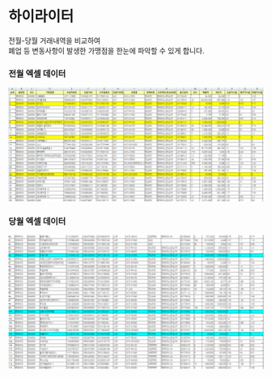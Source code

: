 하이라이터
=========   
전월-당월 거래내역을 비교하여   
폐업 등 변동사항이 발생한 가맹점을 한눈에 파악할 수 있게 합니다.   

### 전월 엑셀 데이터
![전월 엑셀파일 결과](https://github.com/SiwonLim/Csharp_PersonalProj/blob/main/Highlighter/%EC%A0%84%EC%9B%94.png?raw=true)   
### 당월 엑셀 데이터   
![당월 엑셀파일 결과](https://github.com/SiwonLim/Csharp_PersonalProj/blob/main/Highlighter/%EB%8B%B9%EC%9B%94.png?raw=true)
